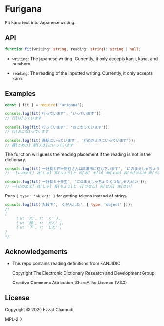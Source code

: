 # Furigana

Fit kana text into Japanese writing.

## API

```ts
function fit(writing: string, reading: string): string | null;
```

- `writing`: The japanese writing. Currently, it only accepts kanji, kana, and numbers.

- `reading`: The reading of the inputted writing. Currently, it only accepts kana.

## Examples

```js
const { fit } = require('furigana');

console.log(fit('行っています', 'いっています'));
// 行[い]っています

console.log(fit('行っています', 'おこなっています'));
// 行[おこな]っています

console.log(fit('轟駅にいっています', 'どめきえきにいっています'));
// 轟[どめき] 駅[えき]にいっています
```

The function will guess the reading placement if the reading is not in the dictionary.

```js
console.log(fit('一社長と四十物谷さんは武漢市に住んでいます', 'にのまえしゃちょうとあいものやさんはうーはんしにすんでいます'));
// 一[にのまえ] 社[しゃ] 長[ちょう]と 四[あ] 十[い] 物[もの] 谷[や]さんは 武[う] 漢[ーはん] 市[し]に 住[す]んでいます

console.log(fit('一社長と十先生', 'にのまえしゃちょうとつなしせんせい'));
// 一[にのまえ] 社[しゃ] 長[ちょう]と 十[つなし] 先[せん] 生[せい]
```

Pass `{ type: 'object' }` for getting tokens instead of string.

```js
console.log(fit('九段下', 'くだんした', { type: 'object' }));
/*
[
     { w: '九', r: 'く' },
     { w: '段', r: 'だん' },
     { w: '下', r: 'した' }
]
*/
```

## Acknowledgements

- This repo contains reading definitions from KANJIDIC.

     Copyright The Electronic Dictionary Research and Development Group

     Creative Commons Attribution-ShareAlike Licence (V3.0)

## License

Copyright © 2020 Ezzat Chamudi

MPL-2.0